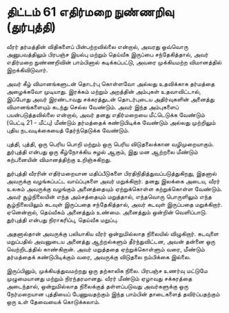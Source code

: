 # திட்டம் 61 எதிர்மறை நுண்ணறிவு (துர்புத்தி)

வீரர் தர்மத்தின் விதிகளைப் பின்பற்றவில்லை என்றால், அவரது ஒவ்வொரு அனுபவத்திலும் பிரபஞ்ச இயல்பு மற்றும் தெய்வீக இருப்பை சந்தேகித்தால், அவர் எதிர்மறை நுண்ணறிவின் பாம்பினால் கடிக்கப்பட்டு, அவரை முக்கியமற்ற விமானத்தில் இறக்கிவிடுவார்.

அவர் கீழ் விமானங்களுடன் தொடர்பு கொள்ளவோ அல்லது உதவிக்காக தர்மத்தை அழைக்கவோ முடியாது. இரக்கம் மற்றும் அறத்தின் அம்புகள் உதவாவிட்டால், இப்போது அவர் இரண்டாவது சக்கரத்துடன் தொடர்புடைய அதிர்வுகளின் அனைத்து விமானங்களையும் கடந்து செல்ல வேண்டும். அவர் இந்த அம்புகளைப் பயன்படுத்தவில்லை என்றால், அவர் தனது எதிர்மறையை மீட்டெடுக்க வேண்டும் (பெட்டி 21 - மீட்பு) மீண்டும் தர்மத்தைக் கண்டுபிடிக்க வேண்டும் அல்லது முற்றிலும் புதிய நடவடிக்கையைத் தேர்ந்தெடுக்க வேண்டும்.

புத்தி, புத்தி, ஒரு பெரிய பொறி மற்றும் ஒரு பெரிய விடுதலைக்கான வழிமுறையாகும். துர்புத்தி என்பது ஒரு கீழ்நோக்கிய சுழல் ஆகும், இது மன ஆற்றலை மீண்டும் கற்பனையின் விமானத்திற்கு உறிஞ்சுகிறது.

துர்புத்தி வீரரின் எதிர்மறையான மதிப்பீடுகளை பிரதிநிதித்துவப்படுத்துகிறது, இதனால் அவருக்கு வழங்கப்பட்ட வாய்ப்புகளை அவர் மறுக்கிறார். தனது இலக்கை அடைய, வீரர் உலகம் அவருக்கு வழங்கும் அனைத்தையும் ஏற்றுக்கொள்ள கற்றுக்கொள்ள வேண்டும். அவர் சூழ்நிலையின் எந்த அம்சத்தையும் மறுத்தால், எந்தவொரு பொருளிலும் எந்த சூழ்நிலையிலும் கடவுள் இருப்பதை சந்தேகித்தால், அவர் கடவுள் இருப்பதை மறுக்கிறார். ஏனென்றால், தெய்வீகம் அனைத்தும் உண்மை. அனைத்தும் ஒன்றின் வெளிப்பாடு. துர்புத்தி என்பது நிராகரிப்பு, தெய்வீக மறுப்பு.

அதனால்தான் அவருக்கு பலியாகிய வீரர் ஒன்றுமில்லாத நிலையில் விழுகிறார். கடவுளை மறுப்பதில் அவனுடைய அனைத்து ஆற்றல்களும் தீர்ந்துவிட்டன, அவன் தன்னை ஒரு வெற்றிடத்தில் காண்கிறான். அவர் மறுத்ததை ஏற்றுக்கொள்ளும் வரை, மீண்டும் தர்மத்தைக் கண்டுபிடிக்கும் வரை, அவருக்கு விடுதலை நம்பிக்கை இல்லை.

இருப்பினும், முக்கியத்துவமற்றது ஒரு தற்காலிக நிலை. பிரபஞ்ச உணர்வு மட்டுமே முழுமையானது மற்றும் நிரந்தரமானது. வீரர் மீண்டும் ஏழாவது சக்கரத்தை அடைந்தால், ஒன்றுமில்லாத நிலைக்குத் தள்ளப்படுவது அவர்களுக்கு ஒரு நேர்மறையான புத்தியைப் பேணுவதற்கும் இந்த பாம்பின் தாடைகளைத் தவிர்ப்பதற்கும் ஒரு உள் தேவையைக் கொடுக்கலாம்.
